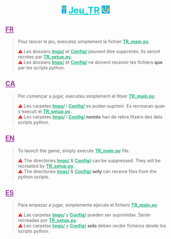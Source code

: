 <h1 align="center" style="color: #00D0D0"><img src="./favicon.jpg" style="max-width: 25px; max-height: 25px"> <b><u>Jeu_TR</b></u> <img src="./favicon.ico" style="max-width: 25px; max-height: 25px"></h1>

## <b><r style="color: #A040A0; text-decoration: underline">FR</r></b>
> Pour lancer le jeu, executez simplement le fichier <b><u style="color: #22B278">TR_main.py</u></b>.<br>
> 
> <r style="color: red">⚠</r> Les dossiers <b><u style="color: #22B278">Imgs/</u></b> et <b><u style="color: #22B278">Config/</u></b> peuvent être supprimés. Ils seront recrées par <b><u style="color: #22B278">TR_setup.py</u></b>.<br>
> <r style="color: red">⚠</r> Les dossiers <b><u style="color: #22B278">Imgs/</u></b> et <b><u style="color: #22B278">Config/</u></b> ne doivent recevoir les fichiers <b>que</b> par les scripts python.

## <b><r style="color: #A040A0; text-decoration: underline">CA</r></b>
> Per començar a jugar, executeu simplement el fitxer <b><u style="color: #22B278">TR_main.py</u></b>.<br>
> 
> <r style="color: red">⚠</r> Les carpetes <b><u style="color: #22B278">Imgs/</u></b> i <b><u style="color: #22B278">Config/</u></b> es poden suprimir. Es recrearan quan s'executi el <b><u style="color: #22B278">TR_setup.py</u></b>.<br>
> <r style="color: red">⚠</r> Les carpetes <b><u style="color: #22B278">Imgs/</u></b> i <b><u style="color: #22B278">Config/</u></b> <b>només</b> han de rebre fitxers des dels scripts python.

## <b><r style="color: #A040A0; text-decoration: underline">EN</r></b>
> To launch the game, simply execute <b><u style="color: #22B278">TR_main.py</u></b> file.<br>
> 
> <r style="color: red">⚠</r> The directories <b><u style="color: #22B278">Imgs/</u></b> & <b><u style="color: #22B278">Config/</u></b> can be suppressed. They will be recreated by <b><u style="color: #22B278">TR_setup.py</u></b>.<br>
> <r style="color: red">⚠</r> The directories <b><u style="color: #22B278">Imgs/</u></b> & <b><u style="color: #22B278">Config/</u></b> <b> only </b> can receive files from the python scripts.

## <b><r style="color: #A040A0; text-decoration: underline">ES</r></b>
> Para empezar a jugar, simplemente ejecute el fichero <b><u style="color: #22B278">TR_main.py</u></b>.<br>
> 
> <r style="color: red">⚠</r> Las carpetas <b><u style="color: #22B278">Imgs/</u></b> y <b><u style="color: #22B278">Config/</u></b> pueden ser suprimidas. Serán recreadas por <b><u style="color: #22B278">TR_setup.py</u></b>.<br>
> <r style="color: red">⚠</r> Les carpetas <b><u style="color: #22B278">Imgs/</u></b> y <b><u style="color: #22B278">Config/</u></b> <b>solo</b> deben recibir ficheros desde los scripts python.

</p>